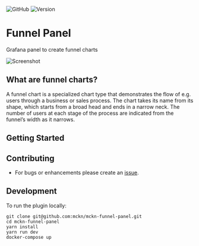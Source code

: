 ![GitHub](https://img.shields.io/github/license/mckn/mckn-funnel-panel)
![Version](https://img.shields.io/github/package-json/v/mckn/mckn-funnel-panel)

# Funnel Panel

Grafana panel to create funnel charts

![Screenshot](https://github.com/mckn/mckn-funnel-panel/blob/main/src/img/panel.png) 

## What are funnel charts?

A funnel chart is a specialized chart type that demonstrates the flow of e.g. users through a business or sales process. The chart takes its name from its shape, which starts from a broad head and ends in a narrow neck. The number of users at each stage of the process are indicated from the funnel’s width as it narrows.

## Getting Started
<!--What sort of data sources can be it used with? Could an example be provided for using the static datasource (I noticed its the default) or TestDataSource -->

## Contributing 
- For bugs or enhancements please create an [issue](https://github.com/mckn/mckn-funnel-panel/issues/new).

## Development
To run the plugin locally:

```
git clone git@github.com:mckn/mckn-funnel-panel.git
cd mckn-funnel-panel
yarn install
yarn run dev
docker-compose up
```